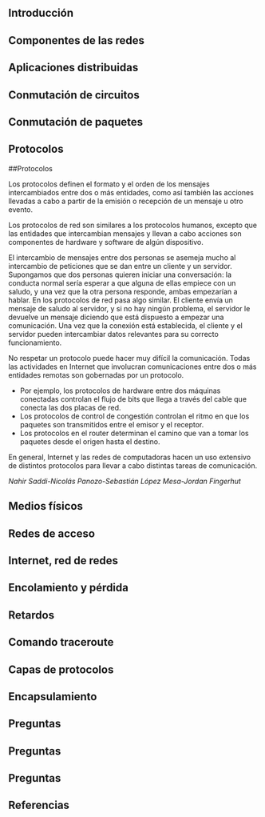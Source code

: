 
## Introducción



## Componentes de las redes



## Aplicaciones distribuidas



## Conmutación de circuitos



## Conmutación de paquetes



## Protocolos

##Protocolos

Los protocolos definen el formato y el orden de los mensajes intercambiados entre dos o más entidades, como así también las acciones llevadas a cabo a partir de la emisión o recepción de un mensaje u otro evento. 

Los protocolos de red son similares a los protocolos humanos, excepto que las entidades que intercambian mensajes y llevan a cabo acciones son componentes de hardware y software de algún dispositivo. 

El intercambio de mensajes entre dos personas se asemeja mucho al intercambio de peticiones que se dan entre un cliente y un servidor. Supongamos que dos personas quieren iniciar una conversación: la conducta normal sería esperar a que alguna de ellas empiece con un saludo, y una vez que la otra persona responde, ambas empezarían a hablar. En los protocolos de red pasa algo similar. El cliente envía un mensaje de saludo al servidor, y si no hay ningún problema, el servidor le devuelve un mensaje diciendo que está dispuesto a empezar una comunicación. Una vez que la conexión está establecida, el cliente y el servidor pueden intercambiar datos relevantes para su correcto funcionamiento. 

No respetar un protocolo puede hacer muy difícil la comunicación. Todas las actividades en Internet que involucran comunicaciones entre dos o más entidades remotas son gobernadas por un protocolo. 

* Por ejemplo, los protocolos de hardware entre dos máquinas conectadas controlan el flujo de bits que llega a través del cable que conecta las dos placas de red. 
* Los protocolos de control de congestión controlan el ritmo en que los paquetes son transmitidos entre el emisor y el receptor. 
* Los protocolos en el router determinan el camino que van a tomar los paquetes desde el origen hasta el destino. 

En general, Internet y las redes de computadoras hacen un uso extensivo de distintos protocolos para llevar a cabo distintas tareas de comunicación. 

_Nahir Saddi-Nicolás Panozo-Sebastián López Mesa-Jordan Fingerhut_


## Medios físicos



## Redes de acceso



## Internet, red de redes



## Encolamiento y pérdida



## Retardos



## Comando traceroute



## Capas de protocolos



## Encapsulamiento



## Preguntas

## Preguntas

## Preguntas

## Referencias


